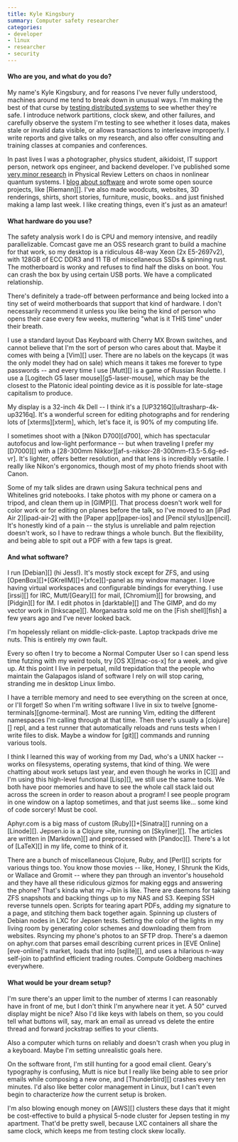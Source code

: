 ```yaml
---
title: Kyle Kingsbury
summary: Computer safety researcher
categories:
- developer
- linux
- researcher
- security
---
```


#### Who are you, and what do you do?

My name's Kyle Kingsbury, and for reasons I've never fully understood, machines around me tend to break down in unusual ways. I'm making the best of that curse by [testing distributed systems](https://jepsen.io/ "Kyle's computer safety research company.") to see whether they're safe. I introduce network partitions, clock skew, and other failures, and carefully observe the system I'm testing to see whether it loses data, makes stale or invalid data visible, or allows transactions to interleave improperly. I write reports and give talks on my research, and also offer consulting and training classes at companies and conferences.

In past lives I was a photographer, physics student, aikidoist, IT support person, network ops engineer, and backend developer. I've published some [very minor research](https://arxiv.org/abs/0903.3931 "Kyle's chaos research paper.") in Physical Review Letters on chaos in nonlinear quantum systems. I [blog about software](https://aphyr.com/ "Kyle's personal website.") and wrote some open source projects, like [Riemann][]. I've also made woodcuts, websites, 3D renderings, shirts, short stories, furniture, music, books.. and just finished making a lamp last week. I like creating things, even it's just as an amateur!

#### What hardware do you use?

The safety analysis work I do is CPU and memory intensive, and readily parallelizable. Comcast gave me an OSS research grant to build a machine for that work, so my desktop is a ridiculous 48-way Xeon (2x E5-2697v2), with 128GB of ECC DDR3 and 11 TB of miscellaneous SSDs & spinning rust. The motherboard is wonky and refuses to find half the disks on boot. You can crash the box by using certain USB ports. We have a complicated relationship.

There's definitely a trade-off between performance and being locked into a tiny set of weird motherboards that support that kind of hardware. I don't necessarily recommend it unless you like being the kind of person who opens their case every few weeks, muttering "what is it THIS time" under their breath.

I use a standard layout Das Keyboard with Cherry MX Brown switches, and cannot believe that I'm the sort of person who cares about that. Maybe it comes with being a [Vim][] user. There are no labels on the keycaps (it was the only model they had on sale) which means it takes me forever to type passwords -- and every time I use [Mutt][] is a game of Russian Roulette. I use a [Logitech G5 laser mouse][g5-laser-mouse], which may be the closest to the Platonic ideal pointing device as it is possible for late-stage capitalism to produce.

My display is a 32-inch 4k Dell -- I think it's a [UP3216Q][ultrasharp-4k-up3216q]. It's a wonderful screen for editing photographs and for rendering lots of [xterms][xterm], which, let's face it, is 90% of my computing life.

I sometimes shoot with a [Nikon D700][d700], which has spectacular autofocus and low-light performance -- but when traveling I prefer my [D7000][] with a [28-300mm Nikkor][af-s-nikkor-28-300mm-f3.5-5.6g-ed-vr]. It's lighter, offers better resolution, and that lens is incredibly versatile. I really like Nikon's ergonomics, though most of my photo friends shoot with Canon.

Some of my talk slides are drawn using Sakura technical pens and Whitelines grid notebooks. I take photos with my phone or camera on a tripod, and clean them up in [GIMP][]. That process doesn't work well for color work or for editing on planes before the talk, so I've moved to an [iPad Air 2][ipad-air-2] with the [Paper app][paper-ios] and [Pencil stylus][pencil]. It's honestly kind of a pain -- the stylus is unreliable and palm rejection doesn't work, so I have to redraw things a whole bunch. But the flexibility, and being able to spit out a PDF with a few taps is great.

#### And what software?

I run [Debian][] (hi Jess!). It's mostly stock except for ZFS, and using [OpenBox][]+[GKrellM][]+[xfce][]-panel as my window manager. I love having virtual workspaces and configurable bindings for everything. I use [irssi][] for IRC, Mutt/[Geary][] for mail, [Chromium][] for browsing, and [Pidgin][] for IM. I edit photos in [darktable][] and The GIMP, and do my vector work in [Inkscape][]. Morganastra sold me on the [Fish shell][fish] a few years ago and I've never looked back.

I'm hopelessly reliant on middle-click-paste. Laptop trackpads drive me nuts. This is entirely my own fault.

Every so often I try to become a Normal Computer User so I can spend less time futzing with my weird tools, try [OS X][mac-os-x] for a week, and give up. At this point I live in perpetual, mild trepidation that the people who maintain the Galapagos island of software I rely on will stop caring, stranding me in desktop Linux limbo.

I have a terrible memory and need to see everything on the screen at once, or I'll forget! So when I'm writing software I live in six to twelve [gnome-terminals][gnome-terminal]. Most are running Vim, editing the different namespaces I'm calling through at that time. Then there's usually a [clojure][] repl, and a test runner that automatically reloads and runs tests when I write files to disk. Maybe a window for [git][] commands and running various tools.

I think I learned this way of working from my Dad, who's a UNIX hacker -- works on filesystems, operating systems, that kind of thing. We were chatting about work setups last year, and even though he works in [C][] and I'm using this high-level functional [Lisp][], we still use the same tools. We both have poor memories and have to see the whole call stack laid out across the screen in order to reason about a program! I see people program in one window on a laptop sometimes, and that just seems like... some kind of code sorcery! Must be cool.

Aphyr.com is a big mass of custom [Ruby][]+[Sinatra][] running on a [Linode][]. Jepsen.io is a Clojure site, running on [Skyliner][]. The articles are written in [Markdown][] and preprocessed with [Pandoc][]. There's a lot of [LaTeX][] in my life, come to think of it.

There are a bunch of miscellaneous Clojure, Ruby, and [Perl][] scripts for various things too. You know those movies -- like, Honey, I Shrunk the Kids, or Wallace and Gromit -- where they pan through an inventor's household and they have all these ridiculous gizmos for making eggs and answering the phone? That's kinda what my ~/bin is like. There are daemons for taking ZFS snapshots and backing things up to my NAS and S3. Keeping SSH reverse tunnels open. Scripts for tearing apart PDFs, adding my signature to a page, and stitching them back together again. Spinning up clusters of Debian nodes in LXC for Jepsen tests. Setting the color of the lights in my living room by generating color schemes and downloading them from websites. Rsyncing my phone's photos to an SFTP drop. There's a daemon on aphyr.com that parses email describing current prices in [EVE Online][eve-online]'s market, loads that into [sqlite][], and uses a hilarious n-way self-join to pathfind efficient trading routes. Compute Goldberg machines everywhere.

#### What would be your dream setup?

I'm sure there's an upper limit to the number of xterms I can reasonably have in front of me, but I don't think I'm anywhere near it yet. A 50" curved display might be nice? Also I'd like keys with labels on them, so you could tell what buttons will, say, mark an email as unread vs delete the entire thread and forward jockstrap selfies to your clients.

Also a computer which turns on reliably and doesn't crash when you plug in a keyboard. Maybe I'm setting unrealistic goals here.

On the software front, I'm still hunting for a good email client. Geary's typography is confusing, Mutt is nice but I really like being able to see prior emails while composing a new one, and [Thunderbird][] crashes every ten minutes. I'd also like better color management in Linux, but I can't even begin to characterize *how* the current setup is broken.

I'm also blowing enough money on [AWS][] clusters these days that it might be cost-effective to build a physical 5-node cluster for Jepsen testing in my apartment. That'd be pretty swell, because LXC containers all share the same clock, which keeps me from testing clock skew locally.